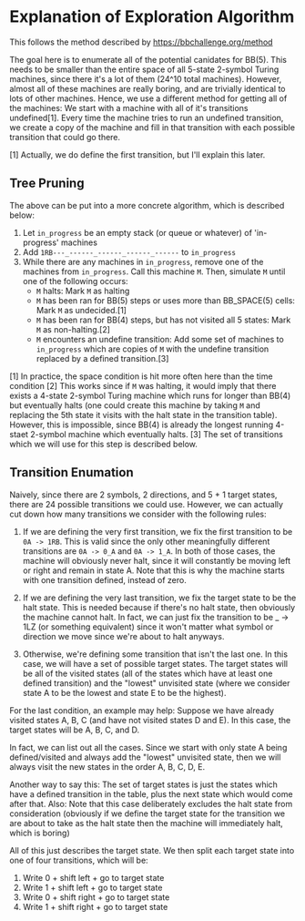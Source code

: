 # Explanation of Exploration Algorithm
This follows the method described by https://bbchallenge.org/method

The goal here is to enumerate all of the potential canidates for BB(5). This needs to be smaller than the entire space
of all 5-state 2-symbol Turing machines, since there it's a lot of them (24^10 total machines). However, almost all of
these machines are really boring, and are trivially identical to lots of other machines. Hence, we use a different
method for getting all of the machines: We start with a machine with all of it's transitions undefined[1]. Every
time the machine tries to run an undefined transition, we create a copy of the machine and fill in that transition with
each possible transition that could go there.

[1] Actually, we do define the first transition, but I'll explain this later.

## Tree Pruning
The above can be put into a more concrete algorithm, which is described below:

1. Let `in_progress` be an empty stack (or queue or whatever) of 'in-progress' machines
2. Add `1RB---_------_------_------_------` to `in_progress`
3. While there are any machines in `in_progress`, remove one of the machines from `in_progress`. Call this machine `M`.
Then, simulate `M` until one of the following occurs:
    - `M` halts: Mark `M` as halting
    - `M` has been ran for BB(5) steps or uses more than BB_SPACE(5) cells: Mark `M` as undecided.[1]
    - `M` has been ran for BB(4) steps, but has not visited all 5 states: Mark `M` as non-halting.[2] 
    - `M` encounters an undefine transition: Add some set of machines to `in_progress` which are copies of `M` with the 
    undefine transition replaced by a defined transition.[3]

[1] In practice, the space condition is hit more often here than the time condition
[2] This works since if `M` was halting, it would imply that there exists a 4-state 2-symbol Turing machine which runs
for longer than BB(4) but eventually halts (one could create this machine by taking `M` and replacing the 5th state it
visits with the halt state in the transition table). However, this is impossible, since BB(4) is already the longest
running 4-staet 2-symbol machine which eventually halts.
[3] The set of transitions which we will use for this step is described below.

## Transition Enumation
Naively, since there are 2 symbols, 2 directions, and 5 + 1 target states, there are 24 possible transitions we could
use. However, we can actually cut down how many transitions we consider with the following rules:

1. If we are defining the very first transition, we fix the first transition to be `0A -> 1RB`. This is valid since the
only other meaningfully different transitions are `0A -> 0_A` and `0A -> 1_A`. In both of those cases, the machine will
obviously never halt, since it will constantly be moving left or right and remain in state A. Note that this is why the 
machine starts with one transition defined, instead of zero.

2. If we are defining the very last transition, we fix the target state to be the halt state. This is needed
because if there's no halt state, then obviously the machine cannot halt. In fact, we can just fix the transition to be
_ -> 1LZ (or something equivalent) since it won't matter what symbol or direction we move since we're about to halt
anyways.

3. Otherwise, we're defining some transition that isn't the last one. In this case, we will have a set of possible
target states. The target states will be all of the visited states (all of the states which have at least one defined
transition) and the "lowest" unvisited state (where we consider state A to be the lowest and state E to be the highest).

For the last condition, an example may help: Suppose we have already visited states A, B, C (and have not visited states
D and E). In this case, the target states will be A, B, C, and D.

In fact, we can list out all the cases. Since we start with only state A being defined/visited and always add the
"lowest" unvisited state, then we will always visit the new states in the order A, B, C, D, E.

Another way to say this: The set of target states is just the states which have a defined transition in the table, plus
the next state which would come after that. Also: Note that this case deliberately excludes the halt state from
consideration (obviously if we define the target state for the transition we are about to take as the halt state then
the machine will immediately halt, which is boring)

All of this just describes the target state. We then split each target state into one of four transitions, which will be:
1. Write 0 + shift left + go to target state
2. Write 1 + shift left + go to target state
3. Write 0 + shift right + go to target state
4. Write 1 + shift right + go to target state